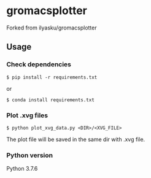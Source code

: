 # gromacsplotter

Forked from ilyasku/gromacsplotter

## Usage

### Check dependencies

```
$ pip install -r requirements.txt
```
or
```
$ conda install requirements.txt
```

### Plot .xvg files

```
$ python plot_xvg_data.py <DIR>/<XVG_FILE>
```

The plot file will be saved in the same dir with .xvg file. 

### Python version

Python 3.7.6